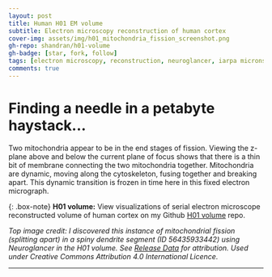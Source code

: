 ```yaml
---
layout: post
title: Human H01 EM volume
subtitle: Electron microscopy reconstruction of human cortex
cover-img: assets/img/h01_mitochondria_fission_screenshot.png
gh-repo: shandran/h01-volume
gh-badge: [star, fork, follow]
tags: [electron microscopy, reconstruction, neuroglancer, iarpa microns, brain, cerebral cortex]
comments: true
---
```


# Finding a needle in a petabyte haystack...

Two mitochondria appear to be in the end stages of fission. Viewing the z-plane above and below the current plane of focus shows that there is a thin bit of membrane connecting the two mitochondria together. Mitochondria are dynamic, moving along the cytoskeleton, fusing together and breaking apart. This dynamic transition is frozen in time here in this fixed electron micrograph.

{: .box-note}
**H01 volume:** View visualizations of serial electron microscope reconstructed volume of human cortex on my Github [H01 volume](https://github.com/shandran/h01-volume) repo.

*Top image credit: I discovered this instance of mitochondrial fission (splitting apart) in a spiny dendrite segment (ID 56435933442) using Neuroglancer in the H01 volume. See [Release Data](https://h01-release.storage.googleapis.com/data.html) for attribution. Used under Creative Commons Attribution 4.0 International Licence.*

***
